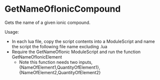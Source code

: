 # GetNameOfIonicCompound
Gets the name of a given ionic compound.

Usage:
- In each lua file, copy the script contents into a ModuleScript and name the script the following file name excluding .lua
- Require the GetNameOfIonic ModuleScript and run the function GetNameOfIonicElement
    - Note this function needs two inputs, {NameOfElement1,QuantityOfElement1},{NameOfElement2,QuantityOfElement2}